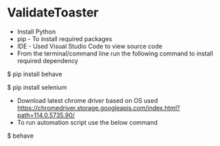 # ValidateToaster
- Install Python
- ⁠pip - To install required packages
- ⁠IDE - Used Visual Studio Code to view source code
- From the terminal/command line run the following command to install required dependency
  
$ pip install behave

$ pip install selenium

- Download latest chrome driver based on OS used https://chromedriver.storage.googleapis.com/index.html?path=114.0.5735.90/
- ⁠To run automation script use the below command
  
⁠$ behave 
